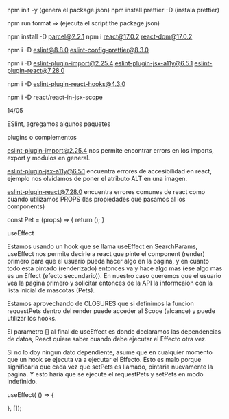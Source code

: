 npm init -y (genera el package.json)
npm install prettier -D (instala prettier)

npm run format => (ejecuta el script the package.json)

npm install -D parcel@2.2.1
npm i react@17.0.2 react-dom@17.0.2

npm i -D eslint@8.8.0 eslint-config-prettier@8.3.0 

npm i -D eslint-plugin-import@2.25.4 eslint-plugin-jsx-a11y@6.5.1 eslint-plugin-react@7.28.0

npm i -D eslint-plugin-react-hooks@4.3.0

npm i -D react/react-in-jsx-scope

14/05

ESlint, agregamos algunos paquetes

plugins o complementos 

 eslint-plugin-import@2.25.4 nos permite encontrar errors en los imports, export y modulos en general.

eslint-plugin-jsx-a11y@6.5.1 encuentra errores de accesibilidad en react, ejemplo nos olvidamos de poner el atributo ALT en una imagen.

eslint-plugin-react@7.28.0 encuentra errores comunes de react como cuando utilizamos PROPS (las propiedades que pasamos al los components)

const Pet = (props) => {
    return ();
}


useEffect 

Estamos usando un hook que se llama useEffect en SearchParams, useEffect nos permite
decirle a react que pinte el component (render) primero para que el usuario 
pueda hacer algo en la pagina, y en cuanto todo esta pintado (renderizado) 
entonces va y hace algo mas (ese algo mas es un Effect (efecto secundario)). En
nuestro caso queremos que el usuario vea la pagina primero y solicitar entonces 
de la API la informcaion con la lista inicial de mascotas (Pets).

Estamos aprovechando de CLOSURES que si definimos la funcion requestPets dentro
del render puede acceder al Scope (alcance) y puede utilizar los hooks.

El parametro [] al final de useEffect es donde declaramos las dependencias de 
datos, React quiere saber cuando debe ejecutar el Effecto otra vez. 

Si no lo doy ningun dato dependiente, asume que en cualquier momento que un 
hook se ejecuta va a ejecutar el Effecto. Esto es malo porque significaria 
que cada vez que setPets es llamado, pintaria nuevamente la pagina. 
Y esto haria que se ejecute el requestPets y setPets en modo indefinido.



useEffect( () => {

}, []);